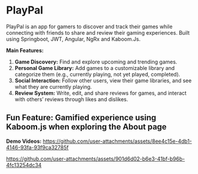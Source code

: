 # PlayPal

PlayPal is an app for gamers to discover and track their games while connecting with friends to share and review their gaming experiences. Built using Springboot, JWT, Angular, NgRx and Kaboom.Js.

**Main Features:**
1. **Game Discovery:** Find and explore upcoming and trending games.
2. **Personal Game Library:** Add games to a customizable library and categorize them (e.g., currently playing, not yet played, completed).
3. **Social Interaction:** Follow other users, view their game libraries, and see what they are currently playing.
4. **Review System:** Write, edit, and share reviews for games, and interact with others’ reviews through likes and dislikes.

Fun Feature:
Gamified experience using Kaboom.js when exploring the About page
---

**Demo Videos:**
https://github.com/user-attachments/assets/8ee4c15e-4db1-4146-93fa-93f9ca32785f



https://github.com/user-attachments/assets/901d6d02-b6e3-41bf-b96b-4fc13254dc34

